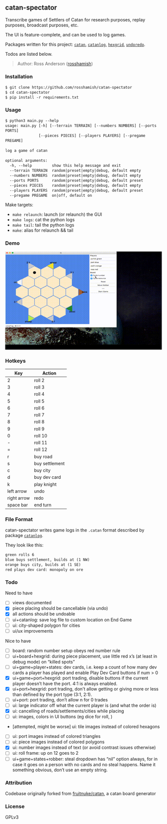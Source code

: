 catan-spectator
---------------

Transcribe games of Settlers of Catan for research purposes, replay purposes, broadcast purposes, etc.

The UI is feature-complete, and can be used to log games.

Packages written for this project: [`catan`](https://github.com/rosshamish/catan-py), [`catanlog`](https://github.com/rosshamish/catanlog), [`hexgrid`](https://github.com/rosshamish/hexgrid), [`undoredo`](https://github.com/rosshamish/undoredo).

Todos are listed below.

> Author: Ross Anderson ([rosshamish](https://github.com/rosshamish))

### Installation

```
$ git clone https://github.com/rosshamish/catan-spectator
$ cd catan-spectator
$ pip install -r requirements.txt
```

### Usage

```
$ python3 main.py --help
usage: main.py [-h] [--terrain TERRAIN] [--numbers NUMBERS] [--ports PORTS]
               [--pieces PIECES] [--players PLAYERS] [--pregame PREGAME]

log a game of catan

optional arguments:
  -h, --help         show this help message and exit
  --terrain TERRAIN  random|preset|empty|debug, default empty
  --numbers NUMBERS  random|preset|empty|debug, default empty
  --ports PORTS      random|preset|empty|debug, default preset
  --pieces PIECES    random|preset|empty|debug, default empty
  --players PLAYERS  random|preset|empty|debug, default preset
  --pregame PREGAME  on|off, default on
```

Make targets:
- `make relaunch`: launch (or relaunch) the GUI
- `make logs`: cat the python logs
- `make tail`: tail the python logs
- `make`: alias for relaunch && tail

### Demo
![Demo](/doc/gifs/demo4.gif)

### Hotkeys

| Key | Action |
| ---| ------ |
| 2 | roll 2 |
| 3 | roll 3 |
| 4 | roll 4 |
| 5 | roll 5 |
| 6 | roll 6 |
| 7 | roll 7 |
| 8 | roll 8 |
| 9 | roll 9 |
| 0 | roll 10 |
| - | roll 11 |
| = | roll 12 |
| r | buy road |
| s | buy settlement |
| c | buy city |
| d | buy dev card |
| k | play knight |
| left arrow | undo |
| right arrow | redo |
| space bar | end turn |

### File Format

<!-- remember to update this section in sync with "File Format" in github.com/rosshamish/catan-py/README.md -->

catan-spectator writes game logs in the `.catan` format described by package [`catanlog`](https://github.com/rosshamish/catanlog).

They look like this:

```
green rolls 6
blue buys settlement, builds at (1 NW)
orange buys city, builds at (1 SE)
red plays dev card: monopoly on ore
```

### Todo

Need to have
- [ ] views documented
- [x] piece placing should be cancellable (via undo)
- [x] all actions should be undoable
- [ ] ui+catanlog: save log file to custom location on End Game
- [ ] ui: city-shaped polygon for cities
- [ ] ui/ux improvements

Nice to have
- [ ] board: random number setup obeys red number rule
- [ ] ui+board+hexgrid: during piece placement, use little red x’s (at least in debug mode) on “killed spots”
- [ ] ui+game+player+states: dev cards, i.e. keep a count of how many dev cards a player has played and enable Play Dev Card buttons if num > 0
- [x] ui+game+port+hexgrid: port trading, disable buttons if the current player doesn’t have the port. 4:1 is always enabled.
- [x] ui+port+hexgrid: port trading, don't allow getting or giving more or less than defined by the port type (3:1, 2:1).
- [ ] ui+port: port trading, don’t allow n for 0 trades
- [ ] ui: large indicator off what the current player is (and what the order is)
- [x] ui: cancelling of roads/settlements/cities while placing
- [ ] ui: images, colors in UI buttons (eg dice for roll, )
- [attempted, might be worse] ui: tile images instead of colored hexagons
- [ ] ui: port images instead of colored triangles
- [ ] ui: piece images instead of colored polygons
- [x] ui: number images instead of text (or avoid contrast issues otherwise)
- [ ] ui: roll frame: up on 12 goes to 2
- [ ] ui+game+states+robber: steal dropdown has “nil” option always, for in case it goes on a person with no cards and no steal happens. Name it something obvious, don’t use an empty string.

### Attribution

Codebase originally forked from [fruitnuke/catan](https://github.com/fruitnuke/catan), a catan board generator

### License

GPLv3

